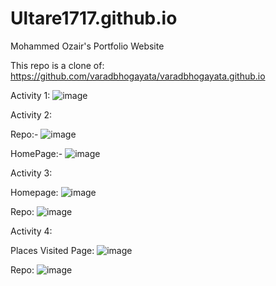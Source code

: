 # Ultare1717.github.io

Mohammed Ozair's Portfolio Website

This repo is a clone of: https://github.com/varadbhogayata/varadbhogayata.github.io

Activity 1: ![image](https://github.com/Ultare1717/Ultare1717.github.io/assets/67229334/15deab77-8fad-476d-b301-a47f0596fcf1)

Activity 2: 

Repo:- ![image](https://github.com/Ultare1717/Ultare1717.github.io/assets/67229334/8363f2be-fa84-4ed6-89f4-6d845e0c9a03)


HomePage:- ![image](https://github.com/Ultare1717/Ultare1717.github.io/assets/67229334/abba29ef-da00-4c41-bfa7-5cbf9e059244)


Activity 3:

Homepage: ![image](https://github.com/Ultare1717/Ultare1717.github.io/assets/67229334/e7c4f11f-b7d9-4792-abf7-79fa1fa307ed)

Repo: ![image](https://github.com/Ultare1717/Ultare1717.github.io/assets/67229334/9fb0141a-cb4a-447b-bb14-9aaf90407dc4)

Activity 4:

Places Visited Page: ![image](https://github.com/Ultare1717/Ultare1717.github.io/assets/67229334/eaf6792e-e359-4049-b756-8e2d5f9121f2)

Repo: ![image](https://github.com/Ultare1717/Ultare1717.github.io/assets/67229334/1cd85813-06f6-46ad-a69b-764199773bd3)


